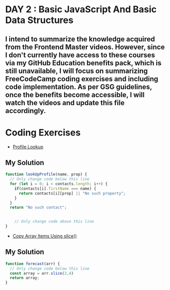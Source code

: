 # DAY 2 : Basic JavaScript And Basic Data Structures

## I intend to summarize the knowledge acquired from the Frontend Master videos. However, since I don't currently have access to these courses via my GitHub Education benefits pack, which is still unavailable, I will focus on summarizing FreeCodeCamp coding exercises and including code implementation. As per GSG guidelines, once the benefits become accessible, I will watch the videos and update this file accordingly.
# Coding Exercises
* [Profile Lookup](https://www.freecodecamp.org/learn/javascript-algorithms-and-data-structures/basic-javascript/profile-lookup)
## My Solution
```javascript
function lookUpProfile(name, prop) {
  // Only change code below this line
  for (let i = 0; i < contacts.length; i++) {
    if(contacts[i].firstName === name) {
      return contacts[i][prop] || "No such property";
    }
  }
  return "No such contact";

 
    // Only change code above this line
}

``` 
* [Copy Array Items Using slice()](https://www.freecodecamp.org/learn/javascript-algorithms-and-data-structures/basic-data-structures/copy-array-items-using-slice)
## My Solution
```javascript
function forecast(arr) {
  // Only change code below this line
  const array = arr.slice(2,4)
  return array;
}

``` 
